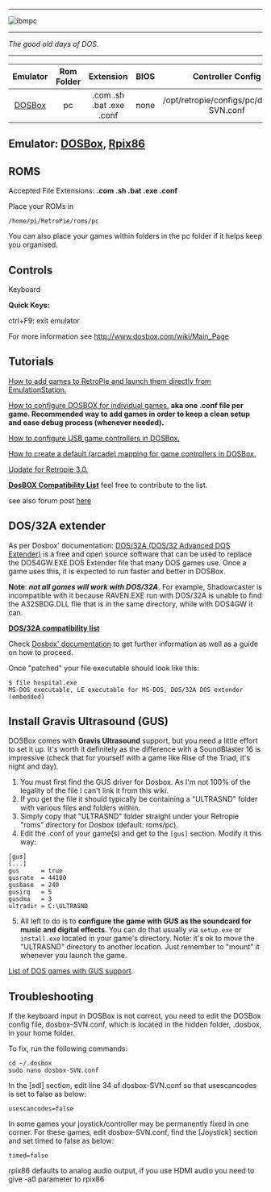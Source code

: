 ***
![ibmpc](https://cloud.githubusercontent.com/assets/10035308/12213490/0f8cb422-b636-11e5-99a7-2a33761874f3.png)
***
_The good old days of DOS._
***
| Emulator | Rom Folder | Extension | BIOS |  Controller Config |
| :---: | :---: | :---: | :---: | :---: |
| [DOSBox](http://www.dosbox.com/) | pc  | .com .sh .bat .exe .conf | none | /opt/retropie/configs/pc/dosbox-SVN.conf |

## Emulator: [DOSBox](http://www.dosbox.com/), [Rpix86](http://rpix86.patrickaalto.com/)

## ROMS
Accepted File Extensions: **.com .sh .bat .exe .conf**

Place your ROMs in 
```
/home/pi/RetroPie/roms/pc
```
You can also place your games within folders in the pc folder if it helps keep you organised.

## Controls

Keyboard

**Quick Keys:**

ctrl+F9: exit emulator

For more information see http://www.dosbox.com/wiki/Main_Page

## Tutorials

[How to add games to RetroPie and launch them directly from EmulationStation.](http://dosonthepi.blogspot.co.uk/2015/01/run-dos-games-in-retropie_15.html#add-dosgames)

[How to configure DOSBOX for individual games.](http://dosonthepi.blogspot.co.uk/2015/02/dosbox-configuration-for-individual.html)
**aka one .conf file per game. Recommended way to add games in order to keep a clean setup and ease debug process (whenever needed).**

[How to configure USB game controllers in DOSBox.](http://dosonthepi.blogspot.co.uk/2015/01/configure-game-controllers-in-dosbox_29.html)

[How to create a default (arcade) mapping for game controllers in DOSBox.](http://dosonthepi.blogspot.co.uk/2015/02/default-arcade-mapping-for-dosbox.html)

[Update for Retropie 3.0.](http://dosonthepi.blogspot.co.uk/2015/04/retropie-30-update.html)

[**DosBOX Compatibility List**](https://docs.google.com/spreadsheets/d/1Tx5k3F0_AO6w00WrXULMBSUTRhtLyIhHI8Wz8GuqLfQ/edit?usp=sharing) feel free to contribute to the list. 

see also forum post [here](http://blog.petrockblock.com/forums/topic/resource-dosbox-compatibility-list/)

## DOS/32A extender
As per Dosbox' documentation: [DOS/32A (DOS/32 Advanced DOS Extender)](https://dos32a.narechk.net/index_en.html) is a free and open source software that can be used to replace the DOS4GW.EXE DOS Extender file that many DOS games use. Once a game uses this, it is expected to run faster and better in DOSBox. 

**Note**: **_not all games will work with DOS/32A_**. For example, Shadowcaster is incompatible with it because RAVEN.EXE run with DOS/32A is unable to find the A32SBDG.DLL file that is in the same directory, while with DOS4GW it can. 

[**DOS/32A compatibility list**](https://github.com/dosbox-staging/dosbox-staging/wiki/DOS32A-compatibility-list)

Check [Dosbox' documentation](https://www.dosbox.com/wiki/TOOLS:DOS32A) to get further information as well as a guide on how to proceed.

Once "patched" your file executable should look like this:
```
$ file hospital.exe
MS-DOS executable, LE executable for MS-DOS, DOS/32A DOS extender (embedded)
```

## Install Gravis Ultrasound (GUS)
DOSBox comes with **Gravis Ultrasound** support, but you need a little effort to set it up. It's worth it definitely as the difference with a SoundBlaster 16 is impressive (check that for yourself with a game like Rise of the Triad, it's night and day).
1. You must first find the GUS driver for Dosbox. As I'm not 100% of the legality of the file I can't link it from this wiki. 
2. If you get the file it should typically be containing a "ULTRASND" folder with various files and folders within.
3. Simply copy that "ULTRASND" folder straight under your Retropie "roms" directory for Dosbox (default: roms/pc).
4. Edit the .conf of your game(s) and get to the `[gus]` section. Modify it this way:
```
[gus]
[...]
gus      = true
gusrate  = 44100
gusbase  = 240
gusirq   = 5
gusdma   = 3
ultradir = C:\ULTRASND
```
5. All left to do is to **configure the game with GUS as the soundcard for music and digital effects**. You can do that usually via `setup.exe` or `install.exe` located in your game's directory.
Note: it's ok to move the "ULTRASND" directory to another location. Just remember to "mount" it whenever you launch the game.

[List of DOS games with GUS support](https://www.mobygames.com/attribute/sheet/attributeId,20/).

## Troubleshooting

If the keyboard input in DOSBox is not correct, you need to edit the DOSBox config file, dosbox-SVN.conf, which is located in the hidden folder, .dosbox, in your home folder.

To fix, run the following commands:

    cd ~/.dosbox
    sudo nano dosbox-SVN.conf

In the [sdl] section, edit line 34 of dosbox-SVN.conf so that usescancodes is set to false as below:

    usescancodes=false

In some games your joystick/controller may be permanently fixed in one corner. For these games, edit dosbox-SVN.conf, find the [Joystick] section and set timed to false as below:

    timed=false

rpix86 defaults to analog audio output, if you use HDMI audio you need to give -a0 parameter to rpix86